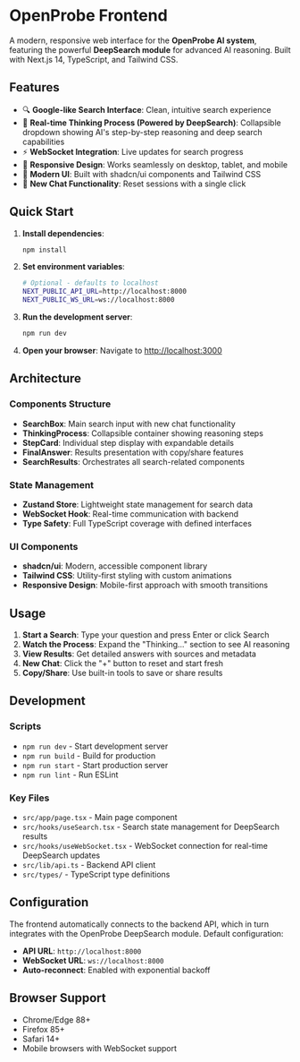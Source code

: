 # OpenProbe Frontend

A modern, responsive web interface for the **OpenProbe AI system**, featuring the powerful **DeepSearch module** for advanced AI reasoning. Built with Next.js 14, TypeScript, and Tailwind CSS.

## Features

- 🔍 **Google-like Search Interface**: Clean, intuitive search experience
- 🧠 **Real-time Thinking Process (Powered by DeepSearch)**: Collapsible dropdown showing AI's step-by-step reasoning and deep search capabilities
- ⚡ **WebSocket Integration**: Live updates for search progress
- 📱 **Responsive Design**: Works seamlessly on desktop, tablet, and mobile
- 🎨 **Modern UI**: Built with shadcn/ui components and Tailwind CSS
- 🔄 **New Chat Functionality**: Reset sessions with a single click

## Quick Start

1. **Install dependencies**:
   ```bash
   npm install
   ```

2. **Set environment variables**:
   ```bash
   # Optional - defaults to localhost
   NEXT_PUBLIC_API_URL=http://localhost:8000
   NEXT_PUBLIC_WS_URL=ws://localhost:8000
   ```

3. **Run the development server**:
   ```bash
   npm run dev
   ```

4. **Open your browser**:
   Navigate to [http://localhost:3000](http://localhost:3000)

## Architecture

### Components Structure
- **SearchBox**: Main search input with new chat functionality
- **ThinkingProcess**: Collapsible container showing reasoning steps
- **StepCard**: Individual step display with expandable details
- **FinalAnswer**: Results presentation with copy/share features
- **SearchResults**: Orchestrates all search-related components

### State Management
- **Zustand Store**: Lightweight state management for search data
- **WebSocket Hook**: Real-time communication with backend
- **Type Safety**: Full TypeScript coverage with defined interfaces

### UI Components
- **shadcn/ui**: Modern, accessible component library
- **Tailwind CSS**: Utility-first styling with custom animations
- **Responsive Design**: Mobile-first approach with smooth transitions

## Usage

1. **Start a Search**: Type your question and press Enter or click Search
2. **Watch the Process**: Expand the "Thinking..." section to see AI reasoning
3. **View Results**: Get detailed answers with sources and metadata
4. **New Chat**: Click the "+" button to reset and start fresh
5. **Copy/Share**: Use built-in tools to save or share results

## Development

### Scripts
- `npm run dev` - Start development server
- `npm run build` - Build for production
- `npm run start` - Start production server
- `npm run lint` - Run ESLint

### Key Files
- `src/app/page.tsx` - Main page component
- `src/hooks/useSearch.tsx` - Search state management for DeepSearch results
- `src/hooks/useWebSocket.tsx` - WebSocket connection for real-time DeepSearch updates
- `src/lib/api.ts` - Backend API client
- `src/types/` - TypeScript type definitions

## Configuration

The frontend automatically connects to the backend API, which in turn integrates with the OpenProbe DeepSearch module. Default configuration:
- **API URL**: `http://localhost:8000`
- **WebSocket URL**: `ws://localhost:8000`
- **Auto-reconnect**: Enabled with exponential backoff

## Browser Support

- Chrome/Edge 88+
- Firefox 85+
- Safari 14+
- Mobile browsers with WebSocket support
